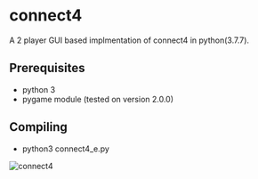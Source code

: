 # connect4

A 2 player GUI based implmentation of connect4 in python(3.7.7).

## Prerequisites

- python 3
- pygame module (tested on version 2.0.0)

## Compiling

- python3 connect4_e.py

![connect4](https://user-images.githubusercontent.com/45298755/88847823-9bb77a00-d1b5-11ea-82d0-2b4922d8778e.gif)

